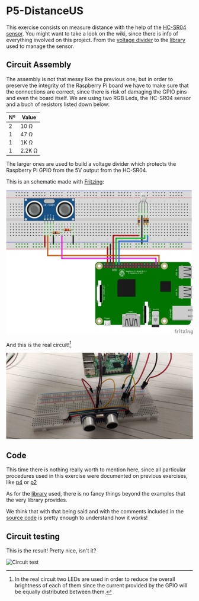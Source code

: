 # P5-DistanceUS

This exercise consists on measure distance with the help of the [HC-SR04 sensor](https://github.com/clases-julio/p5-distanciaus-dgarciac2021/wiki/HCSR04). You might want to take a look on the wiki, since there is info of everything involved on this project. From the [voltage divider](https://github.com/clases-julio/p5-distanciaus-dgarciac2021/wiki/Voltage-Divider) to the [library](https://github.com/clases-julio/p5-distanciaus-dgarciac2021/wiki/Bluetin-Python-Echo) used to manage the sensor.

## Circuit Assembly

The assembly is not that messy like the previous one, but in order to preserve the integrity of the Raspberry Pi board we have to make sure that the connections are correct, since there is risk of damaging the GPIO pins and even the board itself. We are using two RGB Leds, the HC-SR04 sensor and a buch of resistors listed down below:

|Nº|Value|
|---|---|
|2|10 Ω|
|1|47 Ω|
|1|1K Ω|
|1|2.2K Ω|

The larger ones are used to build a voltage divider which protects the Raspberry Pi GPIO from the 5V output from the HC-SR04.

This is an schematic made with [Fritzing](https://fritzing.org/):

![Schematic](./doc/img/schematic.png)

And this is the real circuit![^1]

![aerial view](./doc/img/aerial-view.jpg)

## Code

This time there is nothing really worth to mention here, since all particular procedures used in this exercise were documented on previous exercises, like [p4](https://github.com/clases-julio/p4-encoderoptico-dgarciac2021) or [p2](https://github.com/clases-julio/p2-gpio-ledrgb-dgarciac2021)

As for the [library](https://github.com/clases-julio/p5-distanciaus-dgarciac2021/wiki/Bluetin-Python-Echo) used, there is no fancy things beyond the examples that the very library provides.

We think that with that being said and with the comments included in the [source code](https://github.com/clases-julio/p5-distanciaus-dgarciac2021/blob/main/src/distanceSensor.py) is pretty enough to understand how it works!

## Circuit testing

This is the result! Pretty nice, isn't it?

![Circuit test](./doc/img/distanceSensorDemo.gif)

[^1]: In the real circuit two LEDs are used in order to reduce the overall brightness of each of them since the current provided by the GPIO will be equally distributed between them.
